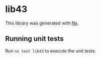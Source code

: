 # lib43

This library was generated with [Nx](https://nx.dev).

## Running unit tests

Run `nx test lib43` to execute the unit tests.
